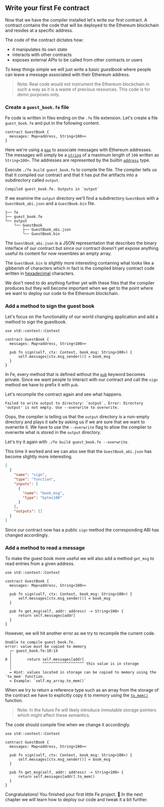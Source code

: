## Write your first Fe contract

Now that we have the compiler installed let's write our first contract. A contract contains the code that will be deployed to the Ethereum blockchain and resides at a specific address.

The code of the contract dictates how:
  - it manipulates its own state
  - interacts with other contracts
  - exposes external APIs to be called from other contracts or users

To keep things simple we will just write a basic *guestbook* where people can leave a message associated with their Ethereum address.

>Note: Real code would not instrument the Ethereum blockchain in such a way as it is a waste of precious resources. This code is for demo purposes only.

### Create a `guest_book.fe` file

Fe code is written in files ending on the `.fe` file extension. Let's create a file `guest_book.fe` and put in the following content.

```fe
contract GuestBook {
  messages: Map<address, String<100>>
}
```

Here we're using a [`map`](../spec/type_system/types/map.md) to associate messages with Ethereum addresses.
The messages will simply be a [`string`](../spec/type_system/types/string.md) of a maximum length of `100` written as `String<100>`.
The addresses are represented by the builtin [`address`](../spec/type_system/types/address.md) type.

Execute `./fe build guest_book.fe` to compile the file. The compiler tells us that it compiled our contract and that it has put the artifacts into a subdirectory called `output`.

```
Compiled guest_book.fe. Outputs in `output`
```

If we examine the `output` directory we'll find a subdirectory `GuestBook` with a `GuestBook_abi.json` and a `GuestBook.bin` file.

```
├── fe
├── guest_book.fe
└── output
    └── GuestBook
        ├── GuestBook_abi.json
        └── GuestBook.bin
```

The `GuestBook_abi.json` is a JSON representation that describes the binary interface of our contract but since our contract doesn't yet expose anything useful its content for now resembles an empty array.

The `GuestBook.bin` is slightly more interesting containing what looks like a gibberish of characters which in fact is the compiled binary contract code written in [hexadecimal](https://en.wikipedia.org/wiki/Hexadecimal) characters.

We don't need to do anything further yet with these files that the compiler produces but they will become important when we get to the point where we want to deploy our code to the Ethereum blockchain.

### Add a method to sign the guest book

Let's focus on the functionality of our world changing application and add a method to sign the guestbook.

```fe
use std::context::Context

contract GuestBook {
  messages: Map<address, String<100>>

  pub fn sign(self, ctx: Context, book_msg: String<100>) {
      self.messages[ctx.msg_sender()] = book_msg
  }
}
```

In Fe, every method that is defined without the [`pub`](../spec/items/visibility_and_privacy.md) keyword becomes private. Since we want people to interact with our contract and call the `sign` method we have to prefix it with `pub`.

Let's recompile the contract again and see what happens.

```
Failed to write output to directory: `output`. Error: Directory 'output' is not empty. Use --overwrite to overwrite.
```

Oops, the compiler is telling us that the `output` directory is a non-empty directory and plays it safe by asking us if we are sure that we want to overwrite it. We have to use the `--overwrite` flag to allow the compiler to overwrite what is stored in the `output` directory.

Let's try it again with `./fe build guest_book.fe --overwrite`.

This time it worked and we can also see that the `GuestBook_abi.json` has become slightly more interesting.

```json
[
  {
    "name": "sign",
    "type": "function",
    "inputs": [
      {
        "name": "book_msg",
        "type": "bytes100"
      }
    ],
    "outputs": []
  }
]
```

Since our contract now has a public `sign` method the corresponding ABI has changed accordingly.

### Add a method to read a message

To make the guest book more useful we will also add a method `get_msg` to read entries from a given address.

```fe,ignore
use std::context::Context

contract GuestBook {
  messages: Map<address, String<100>>

  pub fn sign(self, ctx: Context, book_msg: String<100>) {
      self.messages[ctx.msg_sender()] = book_msg
  }

  pub fn get_msg(self, addr: address) -> String<100> {
      return self.messages[addr]
  }
}
```

However, we will hit another error as we try to recompile the current code.

```
Unable to compile guest_book.fe.
error: value must be copied to memory
  ┌─ guest_book.fe:10:14
  │
8 │       return self.messages[addr]
  │              ^^^^^^^^^^^^^^^^^^^ this value is in storage
  │
  = Hint: values located in storage can be copied to memory using the `to_mem` function.
  = Example: `self.my_array.to_mem()`
```

When we try to return a reference type such as an array from the storage of the contract we have to explicitly copy it to memory using the [`to_mem()`](../spec/data_layout/storage/to_mem_function.md) function.

> Note: In the future Fe will likely introduce immutable storage pointers which might affect these semantics.

The code should compile fine when we change it accordingly.

```fe
use std::context::Context

contract GuestBook {
  messages: Map<address, String<100>>

  pub fn sign(self, ctx: Context, book_msg: String<100>) {
      self.messages[ctx.msg_sender()] = book_msg
  }

  pub fn get_msg(self, addr: address) -> String<100> {
      return self.messages[addr].to_mem()
  }
}
```

Congratulations! You finished your first little Fe project. 👏
In the next chapter we will learn how to deploy our code and tweak it a bit further.
